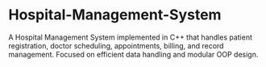 # Hospital-Management-System
A Hospital Management System implemented in C++ that handles patient registration, doctor scheduling, appointments, billing, and record management. Focused on efficient data handling and modular OOP design.
